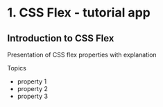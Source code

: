 # 1. CSS Flex - tutorial app

## Introduction to CSS Flex
Presentation of CSS flex properties with explanation

Topics

- property 1
- property 2
- property 3